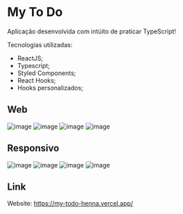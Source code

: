 # My To Do

Aplicação desenvolvida com intúito de praticar TypeScript!

Tecnologias utilizadas:

- ReactJS;
- Typescript;
- Styled Components;
- React Hooks;
- Hooks personalizados;

## Web

![image](https://user-images.githubusercontent.com/52868587/192375044-f1c31bbb-85d0-4687-a09c-ab646f313b03.png)
![image](https://user-images.githubusercontent.com/52868587/192375086-4ccca18d-1fcf-408d-a153-540446efc122.png)
![image](https://user-images.githubusercontent.com/52868587/192376229-f1b504de-955d-43d1-8baf-0e8d3ed02c1f.png)
![image](https://user-images.githubusercontent.com/52868587/192376303-c5985ad7-6c91-46f4-a9b7-a3b5d600c073.png)

## Responsivo

![image](https://user-images.githubusercontent.com/52868587/192376941-ffb805aa-58c9-44c1-bbc5-71cbe866e1ec.png)
![image](https://user-images.githubusercontent.com/52868587/192376861-9ed33524-c056-4d1d-8b90-9b3767d161c0.png)
![image](https://user-images.githubusercontent.com/52868587/192377201-dde07903-b9be-419b-a86d-bd304b5c55f6.png)
![image](https://user-images.githubusercontent.com/52868587/192377055-3883264b-a4ee-44a8-9e3c-6b966fd600f9.png)


## Link

Website: https://my-todo-henna.vercel.app/
